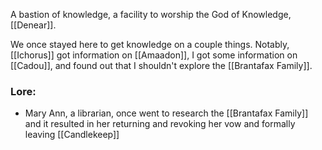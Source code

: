 A bastion of knowledge, a facility to worship the God of Knowledge, [[Denear]].

We once stayed here to get knowledge on a couple things. Notably, [[Ichorus]] got information on [[Amaadon]], I got some information on [[Cadou]], and found out that I shouldn't explore the [[Brantafax Family]]. 

### Lore: 
- Mary Ann, a librarian, once went to research the [[Brantafax Family]] and it resulted in her returning and revoking her vow and formally leaving [[Candlekeep]]


